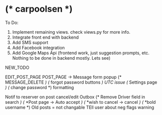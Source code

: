 (* carpoolsen *)
==========
To Do:

1. Implement remaining views. check views.py for more info.
2. Integrate front end with backend
3. Add SMS support
4. Add Facebook integration
5. Add Google Maps Api (frontend work, just suggestion prompts, etc. Nothing to be done in backend mostly. Lets see)


NEW_TODO

EDIT_POST_PAGE
POST_PAGE -> Message form popup
(* MESSAGE_DELETE *)
(* forgot password buttons *)
UTC issue
(* Settings page *)
(* change password *)
formatting

Notif to reserver on post cancel/edit
Outbox
(* Remove Driver field in search *)
(* *Post page -> Auto accept *)
(* *wish to cancel -> cancel *)
(* *bold username *)
Old posts = not changable
TEll user about neg flags warning
